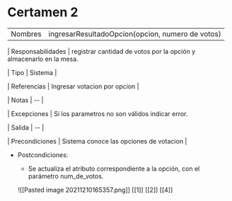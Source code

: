 # Certamen 2
|                   |                                                  |
| ----------------- | ------------------------------------------------ |
| Nombres           | ingresarResultadoOpcion(opcion, numero de votos) |


| Responsabilidades | registrar cantidad de votos por la opción y almacenarlo en la mesa.

| Tipo              | Sistema                                          | 

| Referencias | Ingresar votacion por opcion | 

| Notas             |  --                                                 |

| Excepciones       |    Si los parametros no son válidos  indicar error. 

| Salida            | --                                                 |

| Precondiciones    |   Sistema conoce las opciones de votacion    |

- Postcondiciones:
	- Se actualiza el atributo correspondiente a la opción, con el parámetro num_de_votos.
	
	![[Pasted image 20211210165357.png]]
	[[1]]
	[[2]]
	[[4]]